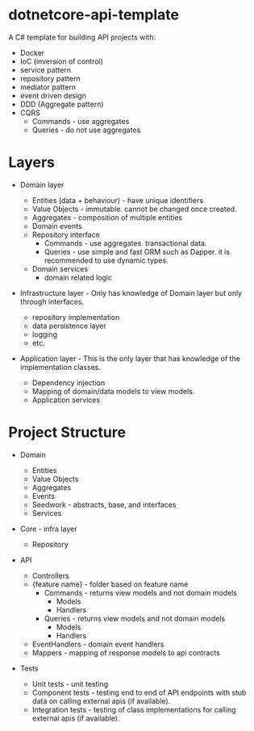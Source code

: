 # dotnetcore-api-template

A C# template for building API projects with:
  * Docker
  * IoC (inversion of control)
  * service pattern
  * repository pattern
  * mediator pattern
  * event driven design
  * DDD (Aggregate pattern)
  * CQRS
    * Commands - use aggregates 
    * Queries - do not use aggregates
  
# Layers
  * Domain layer
    * Entities (data + behaviour) - have unique identifiers
    * Value Objects - immutable. cannot be changed once created.
    * Aggregates - composition of multiple entities
    * Domain events
    * Repository interface
      * Commands - use aggregates. transactional data.
      * Queries - use simple and fast ORM such as Dapper. it is recommended to use dynamic types.
    * Domain services
      * domain related logic
      
  * Infrastructure layer - Only has knowledge of Domain layer but only through interfaces.
    * repository implementation
    * data persistence layer
    * logging
    * etc. 
    
  * Application layer - This is the only layer that has knowledge of the implementation classes. 
    * Dependency injection
    * Mapping of domain/data models to view models. 
    * Application services
              
# Project Structure
  * Domain
    * Entities
    * Value Objects
    * Aggregates
    * Events
    * Seedwork - abstracts, base, and interfaces
    * Services
    
  * Core - infra layer
    * Repository
        
  * API 
    * Controllers
    * {feature name} - folder based on feature name
      * Commands - returns view models and not domain models
        * Models
        * Handlers
      * Queries - returns view models and not domain models
        * Models
        * Handlers
    * EventHandlers - domain event handlers
    * Mappers - mapping of response models to api contracts
    
  * Tests
    * Unit tests - unit testing
    * Component tests - testing end to end of API endpoints with stub data on calling external apis (if available).
    * Integration tests - testing of class implementations for calling external apis (if available).
  

 
